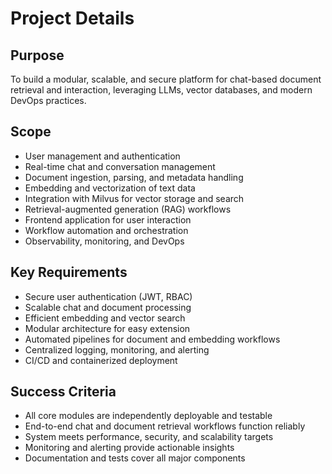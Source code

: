 # Project Details

## Purpose
To build a modular, scalable, and secure platform for chat-based document retrieval and interaction, leveraging LLMs, vector databases, and modern DevOps practices.

## Scope
- User management and authentication
- Real-time chat and conversation management
- Document ingestion, parsing, and metadata handling
- Embedding and vectorization of text data
- Integration with Milvus for vector storage and search
- Retrieval-augmented generation (RAG) workflows
- Frontend application for user interaction
- Workflow automation and orchestration
- Observability, monitoring, and DevOps

## Key Requirements
- Secure user authentication (JWT, RBAC)
- Scalable chat and document processing
- Efficient embedding and vector search
- Modular architecture for easy extension
- Automated pipelines for document and embedding workflows
- Centralized logging, monitoring, and alerting
- CI/CD and containerized deployment

## Success Criteria
- All core modules are independently deployable and testable
- End-to-end chat and document retrieval workflows function reliably
- System meets performance, security, and scalability targets
- Monitoring and alerting provide actionable insights
- Documentation and tests cover all major components 